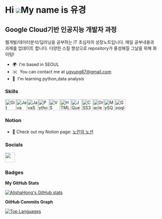 Hi ![](https://user-images.githubusercontent.com/18350557/176309783-0785949b-9127-417c-8b55-ab5a4333674e.gif)My name is 유경
==========================================================================================================================

Google Cloud기반 인공지능 개발자 과정
--------------------------------

웹개발/데이터분석/딥러닝을 공부하는 IT 초심자의 성장노트입니다. 매일 공부내용과 과제를 업데이트 합니다. 다양한 스킬 향상으로 repository가 풍성해질 그날을 위해 화이팅!

* 🌍  I'm based in SEOUL
* ✉️  You can contact me at [ugyung87@gmail.com](mailto:ugyung87@gmail.com)
* 🧠  I'm learning python,data analysis

### Skills


<p align="left">
<a href="https://git-scm.com/" target="_blank" rel="noreferrer"><img src="https://raw.githubusercontent.com/danielcranney/readme-generator/main/public/icons/skills/git-colored.svg" width="36" height="36" alt="Git" /></a><a href="https://www.oracle.com/java/" target="_blank" rel="noreferrer"><img src="https://raw.githubusercontent.com/danielcranney/readme-generator/main/public/icons/skills/java-colored.svg" width="36" height="36" alt="Java" /></a><a href="https://developer.mozilla.org/en-US/docs/Web/JavaScript" target="_blank" rel="noreferrer"><img src="https://raw.githubusercontent.com/danielcranney/readme-generator/main/public/icons/skills/javascript-colored.svg" width="36" height="36" alt="JavaScript" /></a><a href="https://www.python.org/" target="_blank" rel="noreferrer"><img src="https://raw.githubusercontent.com/danielcranney/readme-generator/main/public/icons/skills/python-colored.svg" width="36" height="36" alt="Python" /></a><a href="https://code.visualstudio.com/" target="_blank" rel="noreferrer"><img src="https://raw.githubusercontent.com/danielcranney/readme-generator/main/public/icons/skills/visualstudiocode.svg" width="36" height="36" alt="VS Code" /></a><a href="https://developer.mozilla.org/en-US/docs/Glossary/HTML5" target="_blank" rel="noreferrer"><img src="https://raw.githubusercontent.com/danielcranney/readme-generator/main/public/icons/skills/html5-colored.svg" width="36" height="36" alt="HTML5" /></a><a href="https://jquery.com/" target="_blank" rel="noreferrer"><img src="https://raw.githubusercontent.com/danielcranney/readme-generator/main/public/icons/skills/jquery-colored.svg" width="36" height="36" alt="JQuery" /></a><a href="https://www.w3.org/TR/CSS/#css" target="_blank" rel="noreferrer"><img src="https://raw.githubusercontent.com/danielcranney/readme-generator/main/public/icons/skills/css3-colored.svg" width="36" height="36" alt="CSS3" /></a><a href="https://www.oracle.com/uk/index.html" target="_blank" rel="noreferrer"><img src="https://raw.githubusercontent.com/danielcranney/readme-generator/main/public/icons/skills/oracle-colored.svg" width="36" height="36" alt="Oracle" /></a><a href="https://www.mysql.com/" target="_blank" rel="noreferrer"><img src="https://raw.githubusercontent.com/danielcranney/readme-generator/main/public/icons/skills/mysql-colored.svg" width="36" height="36" alt="MySQL" /></a><a href="https://cloud.google.com/" target="_blank" rel="noreferrer"><img src="https://raw.githubusercontent.com/danielcranney/readme-generator/main/public/icons/skills/googlecloud-colored.svg" width="36" height="36" alt="Google Cloud" /></a>
</p>

### Notion

* 📒  Check out my Notion page: [노린의 노션]([https://www.notion.so/You-Kyung-Google-AI-class-fccc1ea6f42744d7b6591c1dc72f1385](https://www.notion.so/You-Kyung-Google-AI-class-fccc1ea6f42744d7b6591c1dc72f1385))

### Socials

<p align="left"> <a href="https://www.github.com/AlishaHong" target="_blank" rel="noreferrer"> <picture> <source media="(prefers-color-scheme: dark)" srcset="https://raw.githubusercontent.com/danielcranney/readme-generator/main/public/icons/socials/github-dark.svg" /> <source media="(prefers-color-scheme: light)" srcset="https://raw.githubusercontent.com/danielcranney/readme-generator/main/public/icons/socials/github.svg" /> <img src="https://raw.githubusercontent.com/danielcranney/readme-generator/main/public/icons/socials/github.svg" width="32" height="32" /> </picture> </a></p>

### Badges

<b>My GitHub Stats</b>

<a href="http://www.github.com/AlishaHong"><img src="https://github-readme-stats.vercel.app/api?username=AlishaHong&show_icons=true&hide=&count_private=true&title_color=10b981&text_color=ec4899&icon_color=10b981&bg_color=1c1917&hide_border=true&show_icons=true" alt="AlishaHong's GitHub stats" /></a>


<b>GitHub Commits Graph</b>


<a href="https://github.com/AlishaHong" align="left"><img src="https://github-readme-stats.vercel.app/api/top-langs/?username=AlishaHong&langs_count=10&title_color=10b981&text_color=ec4899&icon_color=10b981&bg_color=1c1917&hide_border=true&locale=en&custom_title=Top%20%Languages" alt="Top Languages" /></a>



<div width="100%" align="center"></div><br /><br /><br /><br /><br />
